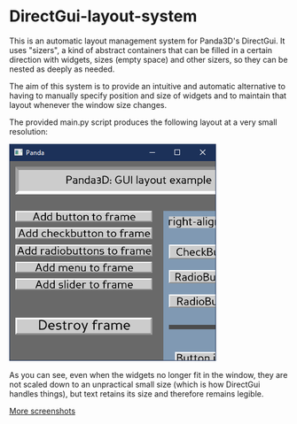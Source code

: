# DirectGui-layout-system

This is an automatic layout management system for Panda3D's DirectGui.
It uses "sizers", a kind of abstract containers that can be filled in a certain direction with widgets, sizes (empty space) and other sizers, so they can be nested as deeply as needed.

The aim of this system is to provide an intuitive and automatic alternative to having to manually specify position and size of widgets and to maintain that layout whenever the window size changes.

The provided main.py script produces the following layout at a very small resolution:

![Layout_at_small_res](https://github.com/Epihaius/DirectGui-layout-system/blob/master/Layout%20at%20very%20small%20resolution.png "Layout at very small resolution")

As you can see, even when the widgets no longer fit in the window, they are not scaled down to an unpractical small size (which is how DirectGui handles things), but text retains its size and therefore remains legible.

[More screenshots](https://github.com/Epihaius/DirectGui-layout-system/wiki/Screenshots)
